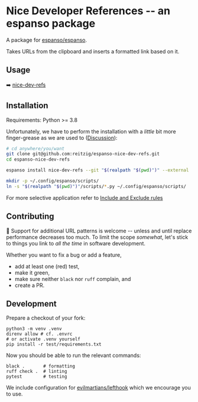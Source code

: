 # Nice Developer References -- an espanso package

A package for [espanso/espanso](https://github.com/espanso/espanso).

Takes URLs from the clipboard and inserts a formatted link based on it.

## Usage

➡️ [nice-dev-refs](nice-dev-refs/README.md)

## Installation

Requirements: Python >= 3.8

Unfortunately, we have to perform the installation 
with a _little_ bit more finger-grease as we are used to 
([Discussion](https://github.com/espanso/espanso/discussions/1558)):

```bash
# cd anywhere/you/want
git clone git@github.com:reitzig/espanso-nice-dev-refs.git
cd espanso-nice-dev-refs

espanso install nice-dev-refs --git "$(realpath "$(pwd)")" --external

mkdir -p ~/.config/espanso/scripts/
ln -s "$(realpath "$(pwd)")"/scripts/*.py ~/.config/espanso/scripts/
```

For more selective application refer
to [Include and Exclude rules](https://espanso.org/docs/configuration/include-and-exclude/)


## Contributing

🥳 Support for additional URL patterns is welcome --
unless and until replace performance decreases too much.
To limit the scope _somewhat_, 
let's stick to things you link to _all the time_ in software development.

Whether you want to fix a bug or add a feature,
- add at least one (red) test,
- make it green, 
- make sure neither `black` nor `ruff` complain, and
- create a PR.


## Development

<!-- TODO: add devenv / devcontainer -->

Prepare a checkout of your fork:
```shell
python3 -m venv .venv
direnv allow # cf. .envrc
# or activate .venv yourself
pip install -r test/requirements.txt
```

Now you should be able to run the relevant commands:
```shell
black .       # formatting
ruff check .  # linting
pytest        # testing
```

We include configuration for 
    [evilmartians/lefthook](https://github.com/evilmartians/lefthook)
which we encourage you to use.
